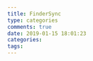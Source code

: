 ```yaml
---
title: FinderSync
type: categories
comments: true
date: 2019-01-15 18:01:23
categories:
tags:
---
```

